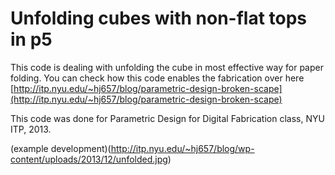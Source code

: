 Unfolding cubes with non-flat tops in p5
=========================================

This code is dealing with unfolding the cube in most effective way for paper folding.
You can check how this code enables the fabrication over here  [http://itp.nyu.edu/~hj657/blog/parametric-design-broken-scape](http://itp.nyu.edu/~hj657/blog/parametric-design-broken-scape)

This code was done for Parametric Design for Digital Fabrication class, NYU ITP, 2013.

(example development)(http://itp.nyu.edu/~hj657/blog/wp-content/uploads/2013/12/unfolded.jpg)
